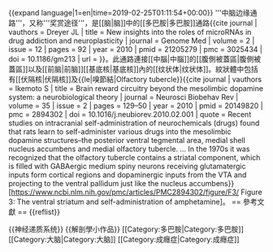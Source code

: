 {{expand language|1=en|time=2019-02-25T01:11:54+00:00}}
'''中脑边缘通路'''，又称'''奖赏途径'''，是[[脑|脑]]中的[[多巴胺|多巴胺]]通路<ref name="pmid21205279">{{cite journal | vauthors = Dreyer JL | title = New insights into the roles of microRNAs in drug addiction and neuroplasticity | journal = Genome Med | volume = 2 | issue = 12 | pages = 92 | year = 2010 | pmid = 21205279 | pmc = 3025434 | doi = 10.1186/gm213 | url = }}</ref>。此通路連接[[中腦|中腦]]的[[腹側被蓋區|腹側被蓋區]]以及[[前脑|前脑]][[基底核|基底核]]內的[[纹状体|纹状体]]。紋狀體中包括有[[伏隔核|伏隔核]]及{{le|嗅節結|Olfactory tubercle}}<ref name="Dopaminergic pathways and reward system review">{{cite journal | vauthors = Ikemoto S | title = Brain reward circuitry beyond the mesolimbic dopamine system: a neurobiological theory | journal = Neurosci Biobehav Rev | volume = 35 | issue = 2 | pages = 129–50 | year = 2010 | pmid = 20149820 | pmc = 2894302 | doi = 10.1016/j.neubiorev.2010.02.001 | quote = Recent studies on intracranial self-administration of neurochemicals (drugs) found that rats learn to self-administer various drugs into the mesolimbic dopamine structures–the posterior ventral tegmental area, medial shell nucleus accumbens and medial olfactory tubercle. ... In the 1970s it was recognized that the olfactory tubercle contains a striatal component, which is filled with GABAergic medium spiny neurons receiving glutamatergic inputs form cortical regions and dopaminergic inputs from the VTA and projecting to the ventral pallidum just like the nucleus accumbens}}<br />[https://www.ncbi.nlm.nih.gov/pmc/articles/PMC2894302/figure/F3/ Figure 3: The ventral striatum and self-administration of amphetamine]</ref>。
== 參考文獻 ==
{{reflist}}

{{神经递质系统}}
{{解剖學小作品}}
[[Category:多巴胺|Category:多巴胺]]
[[Category:大脑|Category:大脑]]
[[Category:成癮症|Category:成癮症]]